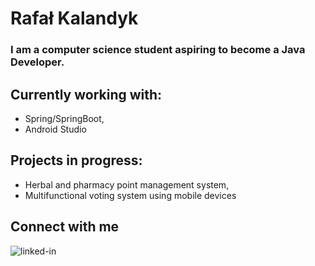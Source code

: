 # Rafał Kalandyk

### I am a computer science student aspiring to become a Java Developer.

## Currently working with: 
 - Spring/SpringBoot, 
 - Android Studio

## Projects in progress:
 - Herbal and pharmacy point management system,
 - Multifunctional voting system using mobile devices

## Connect with me
[<img align="left" alt="linked-in" src="https://img.shields.io/badge/linkedin-%230077B5.svg?&style=for-the-badge&logo=linkedin&logoColor=white" />](https://www.linkedin.com/in/rafal-kalandyk)
